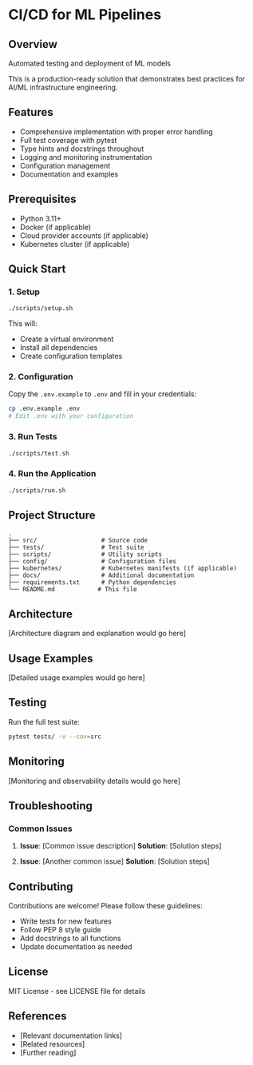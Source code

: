 # CI/CD for ML Pipelines

## Overview

Automated testing and deployment of ML models

This is a production-ready solution that demonstrates best practices for AI/ML infrastructure engineering.

## Features

- Comprehensive implementation with proper error handling
- Full test coverage with pytest
- Type hints and docstrings throughout
- Logging and monitoring instrumentation
- Configuration management
- Documentation and examples

## Prerequisites

- Python 3.11+
- Docker (if applicable)
- Cloud provider accounts (if applicable)
- Kubernetes cluster (if applicable)

## Quick Start

### 1. Setup

```bash
./scripts/setup.sh
```

This will:
- Create a virtual environment
- Install all dependencies
- Create configuration templates

### 2. Configuration

Copy the `.env.example` to `.env` and fill in your credentials:

```bash
cp .env.example .env
# Edit .env with your configuration
```

### 3. Run Tests

```bash
./scripts/test.sh
```

### 4. Run the Application

```bash
./scripts/run.sh
```

## Project Structure

```
.
├── src/                  # Source code
├── tests/                # Test suite
├── scripts/              # Utility scripts
├── config/               # Configuration files
├── kubernetes/           # Kubernetes manifests (if applicable)
├── docs/                 # Additional documentation
├── requirements.txt      # Python dependencies
└── README.md            # This file
```

## Architecture

[Architecture diagram and explanation would go here]

## Usage Examples

[Detailed usage examples would go here]

## Testing

Run the full test suite:

```bash
pytest tests/ -v --cov=src
```

## Monitoring

[Monitoring and observability details would go here]

## Troubleshooting

### Common Issues

1. **Issue**: [Common issue description]
   **Solution**: [Solution steps]

2. **Issue**: [Another common issue]
   **Solution**: [Solution steps]

## Contributing

Contributions are welcome! Please follow these guidelines:
- Write tests for new features
- Follow PEP 8 style guide
- Add docstrings to all functions
- Update documentation as needed

## License

MIT License - see LICENSE file for details

## References

- [Relevant documentation links]
- [Related resources]
- [Further reading]
